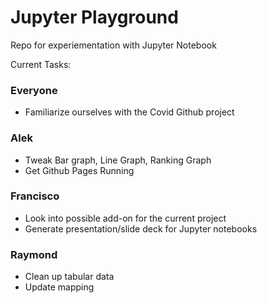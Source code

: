 # Jupyter Playground
Repo for experiementation with Jupyter Notebook

Current Tasks:
### Everyone
* Familiarize ourselves with the Covid Github project
### Alek
* Tweak Bar graph, Line Graph, Ranking Graph
* Get Github Pages Running
### Francisco
* Look into possible add-on for the current project
* Generate presentation/slide deck for Jupyter notebooks
### Raymond
* Clean up tabular data
* Update mapping 




